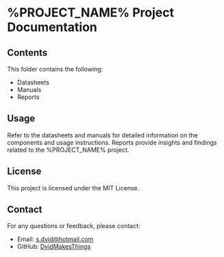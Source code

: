 # %PROJECT_NAME% Project Documentation
## Contents
This folder contains the following:
- Datasheets
- Manuals
- Reports
## Usage
Refer to the datasheets and manuals for detailed information on the components and usage instructions. Reports provide insights and findings related to the %PROJECT_NAME% project.
## License
This project is licensed under the MIT License.
## Contact
For any questions or feedback, please contact:
- Email: [s.dvid@hotmail.com](mailto:s.dvid@hotmail.com)
- GitHub: [DvidMakesThings](https://github.com/DvidMakesThings)
